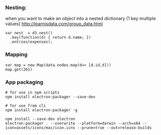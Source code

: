### Nesting: 
when you want to make an object into a nested dictionary (1 key multiple values) 
http://learnjsdata.com/group_data.html

    var nest  = d3.nest()
      .key(function(d) { return d.name; })
      .entries(expenses);

  ### Mapping
    var map = new Map(data.nodes.map(d=> [d.id,d]))
    map.get(261)


  ### App packaging
    # for use in npm scripts
    npm install electron-packager --save-dev

    # for use from cli
    npm install electron-packager -g
    
    npm install --save-dev electron
    electron-packager . --overwrite --platform=darwin --arch=x64 --icon=assets/icons/mac/icon.icns --prune=true --out=release-builds
